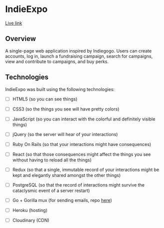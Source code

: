 # IndieExpo

[Live link][Live]

## Overview

A single-page web application inspired by Indiegogo. Users can create accounts, log in,
launch a fundraising campaign, search for campaigns, view and contribute to campaigns, and buy perks. 

## Technologies

IndieExpo was built using the following technologies:

- [ ] HTML5 (so you can see things)
- [ ] CSS3 (so the things you see will have pretty colors)
- [ ] JavaScript (so you can interact with the colorful and definitely visible things)
- [ ] jQuery (so the server will hear of your interactions)
- [ ] Ruby On Rails (so that your interactions might have consequences)
- [ ] React (so that those consequences might affect the things you see without having to reload all the things)
- [ ] Redux (so that a single, immutable record of your interactions might be kept and elegantly shared amongst the other things)
- [ ] PostgreSQL (so that the record of interactions might survive the cataclysmic event of a server restart)
- [ ] Go + Gorilla mux (for sending emails, repo [here][emailserver])
- [ ] Heroku (hosting)
- [ ] Cloudinary (CDN)




[Live]: https://www.indieexpo.co
[emailserver]: https://github.com/TheRoyalTnetennba/email-server

